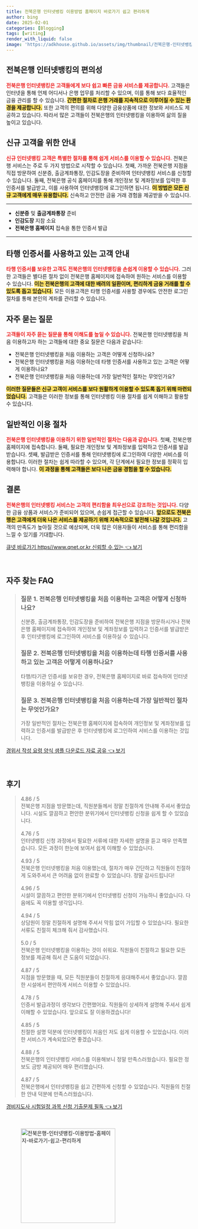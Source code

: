 ```yaml
---
title: 전북은행 인터넷뱅킹 이용방법 홈페이지 바로가기 쉽고 편리하게
author: bing
date: 2025-02-01
categories: [Blogging]
tags: [writing]
render_with_liquid: false
image: 'https://adkhouse.github.io/assets/img/thumbnail/전북은행-인터넷뱅킹-이용방법-홈페이지-바로가기-쉽고-편리하게.webp'
---
```



<h2 id='전북은행_인터넷뱅킹_편의성'>전북은행 인터넷뱅킹의 편의성</h2>

<p><b><span style="color: #ee2323;">전북은행 인터넷뱅킹은 고객들에게 보다 쉽고 빠른 금융 서비스를 제공합니다.</span></b> 고객들은 인터넷을 통해 언제 어디서나 은행 업무를 처리할 수 있으며, 이를 통해 보다 효율적인 금융 관리를 할 수 있습니다. <b><span style="background-color: #ffe066;">간편한 절차로 은행 거래를 지속적으로 이루어질 수 있는 환경을 제공합니다.</span></b> 또한 고객의 편의를 위해 다양한 금융상품에 대한 정보와 서비스도 제공하고 있습니다. 따라서 많은 고객들이 전북은행의 인터넷뱅킹을 이용하여 삶의 질을 높이고 있습니다.</p>

<h2 id='신규_고객을_위한_안내'>신규 고객을 위한 안내</h2>

<p><b><span style="color: #ee2323;">신규 인터넷뱅킹 고객은 특별한 절차를 통해 쉽게 서비스를 이용할 수 있습니다.</span></b> 전북은행 서비스는 주로 두 가지 방법으로 시작할 수 있습니다. 첫째, 가까운 전북은행 지점을 직접 방문하여 신분증, 출금계좌통장, 인감도장을 준비하여 인터넷뱅킹 서비스를 신청할 수 있습니다. 둘째, 전북은행 공식 홈페이지를 통해 개인정보 및 계좌정보를 입력한 후 인증서를 발급받고, 이를 사용하여 인터넷뱅킹에 로그인하면 됩니다. <b><span style="background-color: #ffe066;">이 방법은 모든 신규 고객에게 매우 유용합니다.</span></b> 신속하고 안전한 금융 거래 경험을 제공받을 수 있습니다.</p>

<hr />

<ul>
    <li><b>신분증</b> 및 <b>출금계좌통장</b> 준비</li>
    <li><b>인감도장</b> 지참 소요</li>
    <li><b>전북은행 홈페이지</b> 접속을 통한 인증서 발급</li>
</ul>

<hr />

<h2 id='타행_인증서_사용_고객_안내'>타행 인증서를 사용하고 있는 고객 안내</h2>

<p><b><span style="color: #ee2323;">타행 인증서를 보유한 고객도 전북은행의 인터넷뱅킹을 손쉽게 이용할 수 있습니다.</span></b> 그러한 고객들은 별다른 절차 없이 전북은행 홈페이지에 접속하여 원하는 서비스를 이용할 수 있습니다. <b><span style="background-color: #ffe066;">이는 전북은행의 고객에 대한 배려의 일환이며, 편리하게 금융 거래를 할 수 있도록 돕고 있습니다.</span></b> 모든 이용고객은 타행 인증서를 사용할 경우에도 안전한 로그인 절차를 통해 본인의 계좌를 관리할 수 있습니다.</p>

<h2 id='자주_묻는_질문'>자주 묻는 질문</h2>

<p><b><span style="color: #ee2323;">고객들이 자주 묻는 질문을 통해 이해도를 높일 수 있습니다.</span></b> 전북은행 인터넷뱅킹을 처음 이용하고자 하는 고객들에 대한 중요 질문은 다음과 같습니다:</p>

<ul>
    <li>전북은행 인터넷뱅킹을 처음 이용하는 고객은 어떻게 신청하나요?</li>
    <li>전북은행 인터넷뱅킹을 처음 이용하는데 타행 인증서를 사용하고 있는 고객은 어떻게 이용하나요?</li>
    <li>전북은행 인터넷뱅킹을 처음 이용하는데 가장 일반적인 절차는 무엇인가요?</li>
</ul>

<p><b><span style="background-color: #ffe066;">이러한 질문들은 신규 고객이 서비스를 보다 원활하게 이용할 수 있도록 돕기 위해 마련되었습니다.</span></b> 고객들은 이러한 정보를 통해 인터넷뱅킹 이용 절차를 쉽게 이해하고 활용할 수 있습니다.</p>

<h2 id='일반적인_이용절차'>일반적인 이용 절차</h2>

<p><b><span style="color: #ee2323;">전북은행 인터넷뱅킹을 이용하기 위한 일반적인 절차는 다음과 같습니다.</span></b> 첫째, 전북은행 홈페이지에 접속합니다. 둘째, 필요한 개인정보 및 계좌정보를 입력하고 인증서를 발급받습니다. 셋째, 발급받은 인증서를 통해 인터넷뱅킹에 로그인하여 다양한 서비스를 이용합니다. 이러한 절차는 쉽게 따라할 수 있으며, 각 단계에서 필요한 정보를 정확히 입력해야 합니다. <b><span style="background-color: #ffe066;">이 과정을 통해 고객들은 보다 나은 금융 경험을 할 수 있습니다.</span></b></p>

<h2 id='결론'>결론</h2>

<p><b><span style="color: #ee2323;">전북은행의 인터넷뱅킹 서비스는 고객의 편리함을 최우선으로 강조하는 것입니다.</span></b> 다양한 금융 상품과 서비스가 준비되어 있으며, 손쉽게 접근할 수 있습니다. <b><span style="background-color: #ffe066;">앞으로도 전북은행은 고객에게 더욱 나은 서비스를 제공하기 위해 지속적으로 발전해 나갈 것입니다.</span></b> 고객의 만족도가 높아질 것으로 예상되며, 더욱 많은 이용자들이 서비스를 통해 편리함을 느낄 수 있기를 기대합니다.</p>


<p><a class="click-button" title="큐넷 바로가기 https//www.qnet.or.kr 신뢰할 수 있는" href="https://adkhouse.github.io/posts/%ED%81%90%EB%84%B7-%EB%B0%94%EB%A1%9C%EA%B0%80%EA%B8%B0-httpswww.qnet.or.kr-%EC%8B%A0%EB%A2%B0%ED%95%A0-%EC%88%98-%EC%9E%88%EB%8A%94/" rel="dofollow">큐넷 바로가기 https//www.qnet.or.kr 신뢰할 수 있는 👈 보기</a></p><br>
<h2 id='자주_찾는_FAQ'>자주 찾는 FAQ</h2>
<div itemscope="" itemtype="https://schema.org/FAQPage"> 
<blockquote> 
<div itemscope="" itemprop="mainEntity" itemtype="https://schema.org/Question"> 
<h3 itemprop="name">질문 1. 전북은행 인터넷뱅킹을 처음 이용하는 고객은 어떻게 신청하나요?</h3> 
<div itemscope="" itemprop="acceptedAnswer" itemtype="https://schema.org/Answer"> 
<span itemprop="text"> 
<p>신분증, 출금계좌통장, 인감도장을 준비하여 전북은행 지점을 방문하시거나 전북은행 홈페이지에 접속하여 개인정보 및 계좌정보를 입력하고 인증서를 발급받은 후 인터넷뱅킹에 로그인하여 서비스를 이용하실 수 있습니다.</p> 
</span> 
</div> 
</div> 
<div itemscope="" itemprop="mainEntity" itemtype="https://schema.org/Question"> 
<h3 itemprop="name">질문 2. 전북은행 인터넷뱅킹을 처음 이용하는데 타행 인증서를 사용하고 있는 고객은 어떻게 이용하나요?</h3> 
<div itemscope="" itemprop="acceptedAnswer" itemtype="https://schema.org/Answer"> 
<span itemprop="text"> 
<p>타행/타기관 인증서를 보유한 경우, 전북은행 홈페이지로 바로 접속하여 인터넷뱅킹을 이용하실 수 있습니다.</p> 
</span> 
</div> 
</div> 
<div itemscope="" itemprop="mainEntity" itemtype="https://schema.org/Question"> 
<h3 itemprop="name">질문 3. 전북은행 인터넷뱅킹을 처음 이용하는데 가장 일반적인 절차는 무엇인가요?</h3> 
<div itemscope="" itemprop="acceptedAnswer" itemtype="https://schema.org/Answer"> 
<span itemprop="text"> 
<p>가장 일반적인 절차는 전북은행 홈페이지에 접속하여 개인정보 및 계좌정보를 입력하고 인증서를 발급받은 후 인터넷뱅킹에 로그인하여 서비스를 이용하는 것입니다.</p> 
</span> 
</div> 
</div> 
</blockquote> 
</div>
<p><a class="click-button" title="경위서 작성 요령 양식 샘플 다운로드 자료 공유" href="https://adkhouse.github.io/posts/%EA%B2%BD%EC%9C%84%EC%84%9C-%EC%9E%91%EC%84%B1-%EC%9A%94%EB%A0%B9-%EC%96%91%EC%8B%9D-%EC%83%98%ED%94%8C-%EB%8B%A4%EC%9A%B4%EB%A1%9C%EB%93%9C-%EC%9E%90%EB%A3%8C-%EA%B3%B5%EC%9C%A0/" rel="dofollow">경위서 작성 요령 양식 샘플 다운로드 자료 공유 👈 보기</a></p><br>
<h2 id='후기'>후기</h2>
<div itemscope itemtype="https://schema.org/Product">
  <blockquote>
  <div itemprop="review" itemscope itemtype="https://schema.org/Review">
      <div itemprop="reviewRating" itemscope itemtype="https://schema.org/Rating"> <span itemprop="ratingValue">4.86</span> / <span itemprop="bestRating">5</span> </div>
      <span itemprop="reviewBody">전북은행 지점을 방문했는데, 직원분들께서 정말 친절하게 안내해 주셔서 좋았습니다. 시설도 깔끔하고 편안한 분위기에서 인터넷뱅킹 신청을 쉽게 할 수 있었습니다.</span>
  </div>
  <br>
  <div itemprop="review" itemscope itemtype="https://schema.org/Review">
      <div itemprop="reviewRating" itemscope itemtype="https://schema.org/Rating"> <span itemprop="ratingValue">4.76</span> / <span itemprop="bestRating">5</span> </div>
      <span itemprop="reviewBody">인터넷뱅킹 신청 과정에서 필요한 서류에 대한 자세한 설명을 듣고 매우 만족했습니다. 모든 과정이 한눈에 보여서 쉽게 이해할 수 있었습니다.</span>
  </div>
  <br>
  <div itemprop="review" itemscope itemtype="https://schema.org/Review">
      <div itemprop="reviewRating" itemscope itemtype="https://schema.org/Rating"> <span itemprop="ratingValue">4.93</span> / <span itemprop="bestRating">5</span> </div>
      <span itemprop="reviewBody">전북은행 인터넷뱅킹을 처음 이용했는데, 절차가 매우 간단하고 직원들이 친절하게 도와주셔서 큰 어려움 없이 완료할 수 있었습니다. 정말 감사드립니다!</span>
  </div>
  <br>
  <div itemprop="review" itemscope itemtype="https://schema.org/Review">
      <div itemprop="reviewRating" itemscope itemtype="https://schema.org/Rating"> <span itemprop="ratingValue">4.96</span> / <span itemprop="bestRating">5</span> </div>
      <span itemprop="reviewBody">시설이 깔끔하고 편안한 분위기에서 인터넷뱅킹 신청이 가능하니 좋았습니다. 다음에도 꼭 이용할 생각입니다.</span>
  </div>
  <br>
  <div itemprop="review" itemscope itemtype="https://schema.org/Review">
      <div itemprop="reviewRating" itemscope itemtype="https://schema.org/Rating"> <span itemprop="ratingValue">4.94</span> / <span itemprop="bestRating">5</span> </div>
      <span itemprop="reviewBody">상담원이 정말 친절하게 설명해 주셔서 막힘 없이 가입할 수 있었습니다. 필요한 서류도 친절히 체크해 줘서 감사했습니다.</span>
  </div>
  <br>
  <div itemprop="review" itemscope itemtype="https://schema.org/Review">
      <div itemprop="reviewRating" itemscope itemtype="https://schema.org/Rating"> <span itemprop="ratingValue">5.0</span> / <span itemprop="bestRating">5</span> </div>
      <span itemprop="reviewBody">전북은행 인터넷뱅킹을 이용하는 것이 쉬워요. 직원들이 친절하고 필요한 모든 정보를 제공해 줘서 큰 도움이 되었습니다.</span>
  </div>
  <br>
  <div itemprop="review" itemscope itemtype="https://schema.org/Review">
      <div itemprop="reviewRating" itemscope itemtype="https://schema.org/Rating"> <span itemprop="ratingValue">4.87</span> / <span itemprop="bestRating">5</span> </div>
      <span itemprop="reviewBody">지점을 방문했을 때, 모든 직원분들이 친절하게 응대해주셔서 좋았습니다. 깔끔한 시설에서 편안하게 서비스 이용할 수 있었습니다.</span>
  </div>
  <br>
  <div itemprop="review" itemscope itemtype="https://schema.org/Review">
      <div itemprop="reviewRating" itemscope itemtype="https://schema.org/Rating"> <span itemprop="ratingValue">4.78</span> / <span itemprop="bestRating">5</span> </div>
      <span itemprop="reviewBody">인증서 발급과정이 생각보다 간편했어요. 직원들이 상세하게 설명해 주셔서 쉽게 이해할 수 있었습니다. 앞으로도 잘 이용하겠습니다!</span>
  </div>
  <br>
  <div itemprop="review" itemscope itemtype="https://schema.org/Review">
      <div itemprop="reviewRating" itemscope itemtype="https://schema.org/Rating"> <span itemprop="ratingValue">4.85</span> / <span itemprop="bestRating">5</span> </div>
      <span itemprop="reviewBody">친절한 설명 덕분에 인터넷뱅킹이 처음인 저도 쉽게 이용할 수 있었습니다. 이러한 서비스가 계속되었으면 좋겠습니다.</span>
  </div>
  <br>
  <div itemprop="review" itemscope itemtype="https://schema.org/Review">
      <div itemprop="reviewRating" itemscope itemtype="https://schema.org/Rating"> <span itemprop="ratingValue">4.88</span> / <span itemprop="bestRating">5</span> </div>
      <span itemprop="reviewBody">전북은행의 인터넷뱅킹 서비스를 이용해보니 정말 만족스러웠습니다. 필요한 정보도 금방 제공되어 매우 편리했습니다.</span>
  </div>
  <br>
  <div itemprop="review" itemscope itemtype="https://schema.org/Review">
      <div itemprop="reviewRating" itemscope itemtype="https://schema.org/Rating"> <span itemprop="ratingValue">4.87</span> / <span itemprop="bestRating">5</span> </div>
      <span itemprop="reviewBody">전북은행에서 인터넷뱅킹을 쉽고 간편하게 신청할 수 있었습니다. 직원들의 친절한 안내 덕분에 만족스러웠습니다.</span>
  </div>
  </blockquote>
</div>
<p><a class="click-button" title="경비지도사 시험일정 과목 신청 기출문제 필독" href="https://adkhouse.github.io/posts/%EA%B2%BD%EB%B9%84%EC%A7%80%EB%8F%84%EC%82%AC-%EC%8B%9C%ED%97%98%EC%9D%BC%EC%A0%95-%EA%B3%BC%EB%AA%A9-%EC%8B%A0%EC%B2%AD-%EA%B8%B0%EC%B6%9C%EB%AC%B8%EC%A0%9C-%ED%95%84%EB%8F%85/" rel="dofollow">경비지도사 시험일정 과목 신청 기출문제 필독 👈 보기</a></p><br>
<figure class="image"><img src="https://adkhouse.github.io/assets/img/thumbnail/전북은행-인터넷뱅킹-이용방법-홈페이지-바로가기-쉽고-편리하게.webp" alt="전북은행-인터넷뱅킹-이용방법-홈페이지-바로가기-쉽고-편리하게" width="256" height="256"></figure>